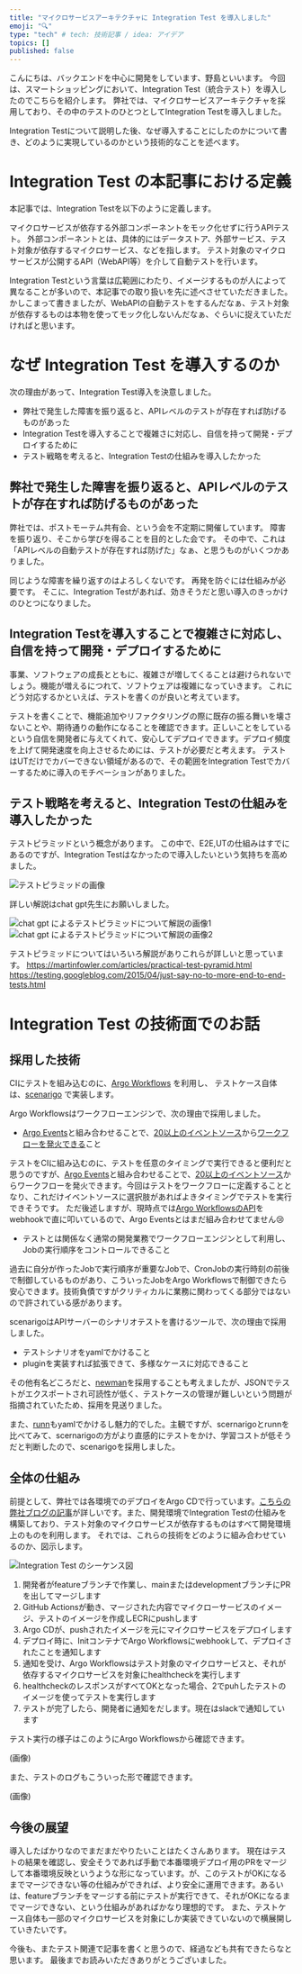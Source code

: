 ```yaml
---
title: "マイクロサービスアーキテクチャに Integration Test を導入しました"
emoji: "🔍"
type: "tech" # tech: 技術記事 / idea: アイデア
topics: []
published: false
---
```


こんにちは、バックエンドを中心に開発をしています、野島といいます。
今回は、スマートショッピングにおいて、Integration Test（統合テスト）を導入したのでこちらを紹介します。
弊社では、マイクロサービスアーキテクチャを採用しており、その中のテストのひとつとしてIntegration Testを導入しました。

Integration Testについて説明した後、なぜ導入することにしたのかについて書き、どのように実現しているのかという技術的なことを述べます。

# Integration Test の本記事における定義

本記事では、Integration Testを以下のように定義します。

マイクロサービスが依存する外部コンポーネントをモック化せずに行うAPIテスト。
外部コンポーネントとは、具体的にはデータストア、外部サービス、テスト対象が依存するマイクロサービス、などを指します。
テスト対象のマイクロサービスが公開するAPI（WebAPI等）を介して自動テストを行います。

Integration Testという言葉は広範囲にわたり、イメージするものが人によって異なることが多いので、本記事での取り扱いを先に述べさせていただきました。
かしこまって書きましたが、WebAPIの自動テストをするんだなぁ、テスト対象が依存するものは本物を使ってモック化しないんだなぁ、ぐらいに捉えていただければと思います。

# なぜ Integration Test を導入するのか

次の理由があって、Integration Test導入を決意しました。

- 弊社で発生した障害を振り返ると、APIレベルのテストが存在すれば防げるものがあった
- Integration Testを導入することで複雑さに対応し、自信を持って開発・デプロイするために
- テスト戦略を考えると、Integration Testの仕組みを導入したかった

## 弊社で発生した障害を振り返ると、APIレベルのテストが存在すれば防げるものがあった

弊社では、ポストモーテム共有会、という会を不定期に開催しています。
障害を振り返り、そこから学びを得ることを目的とした会です。
その中で、これは「APIレベルの自動テストが存在すれば防げた」なぁ、と思うものがいくつかありました。

同じような障害を繰り返すのはよろしくないです。
再発を防ぐには仕組みが必要です。
そこに、Integration Testがあれば、効きそうだと思い導入のきっかけのひとつになりました。

## Integration Testを導入することで複雑さに対応し、自信を持って開発・デプロイするために

事業、ソフトウェアの成長とともに、複雑さが増してくることは避けられないでしょう。機能が増えるにつれて、ソフトウェアは複雑になっていきます。
これにどう対応するかといえば、テストを書くのが良いと考えています。

テストを書くことで、機能追加やリファクタリングの際に既存の振る舞いを壊さないことや、期待通りの動作になることを確認できます。正しいことをしているという自信を開発者に与えてくれて、安心してデプロイできます。デプロイ頻度を上げて開発速度を向上させるためには、テストが必要だと考えます。
テストはUTだけでカバーできない領域があるので、その範囲をIntegration Testでカバーするために導入のモチベーションがありました。

## テスト戦略を考えると、Integration Testの仕組みを導入したかった

テストピラミッドという概念があります。
この中で、E2E,UTの仕組みはすでにあるのですが、Integration Testはなかったので導入したいという気持ちを高めました。

![テストピラミッドの画像](/images/test_pyramid.png)

詳しい解説はchat gpt先生にお願いしました。

![chat gpt によるテストピラミッドについて解説の画像1](/images/chat-gpt-test-pyramid-1.png)
![chat gpt によるテストピラミッドについて解説の画像2](/images/chat-gpt-test-pyramid-2.png)

テストピラミッドについてはいろいろ解説がありこれらが詳しいと思っています。
https://martinfowler.com/articles/practical-test-pyramid.html
https://testing.googleblog.com/2015/04/just-say-no-to-more-end-to-end-tests.html

# Integration Test の技術面でのお話

## 採用した技術

CIにテストを組み込むのに、[Argo Workflows](https://github.com/argoproj/argo-workflows) を利用し、
テストケース自体は、[scenarigo](https://github.com/zoncoen/scenarigo) で実装します。

Argo Workflowsはワークフローエンジンで、次の理由で採用しました。

- [Argo Events](https://argoproj.github.io/argo-events/)と組み合わせることで、[20以上のイベントソース](https://argoproj.github.io/argo-events/concepts/event_source/)から[ワークフローを発火できる](https://argoproj.github.io/argo-events/sensors/triggers/argo-workflow/)こと

テストをCIに組み込むのに、テストを任意のタイミングで実行できると便利だと思うのですが、[Argo Events](https://argoproj.github.io/argo-events/)と組み合わせることで、[20以上のイベントソース](https://argoproj.github.io/argo-events/concepts/event_source/)からワークフローを発火できます。今回はテストをワークフローに定義することとなり、これだけイベントソースに選択肢があればよきタイミングでテストを実行できそうです。
ただ後述しますが、現時点では[Argo WorkflowsのAPI](https://argoproj.github.io/argo-workflows/events/)をwebhookで直に叩いているので、Argo Eventsとはまだ組み合わせてません😢

- テストとは関係なく通常の開発業務でワークフローエンジンとして利用し、Jobの実行順序をコントロールできること

過去に自分が作ったJobで実行順序が重要なJobで、CronJobの実行時刻の前後で制御しているものがあり、こういったJobをArgo Workflowsで制御できたら安心できます。技術負債ですがクリティカルに業務に関わってくる部分ではないので許されている感があります。

scenarigoはAPIサーバーのシナリオテストを書けるツールで、次の理由で採用しました。

- テストシナリオをyamlでかけること
- pluginを実装すれば拡張できて、多様なケースに対応できること

その他有名どころだと、[newman](https://github.com/postmanlabs/newman)を採用することも考えましたが、JSONでテストがエクスポートされ可読性が低く、テストケースの管理が難しいという問題が指摘されていたため、採用を見送りました。

また、[runn](https://github.com/k1LoW/runn)もyamlでかけるし魅力的でした。主観ですが、scernarigoとrunnを比べてみて、scernarigoの方がより直感的にテストをかけ、学習コストが低そうだと判断したので、scenarigoを採用しました。

## 全体の仕組み

前提として、弊社では各環境でのデプロイをArgo CDで行っています。[こちらの弊社ブログの記事](https://tech.smartshopping.co.jp/smartmat_k8s_infrastructure)が詳しいです。また、開発環境でIntegration Testの仕組みを構築しており、テスト対象のマイクロサービスが依存するものはすべて開発環境上のものを利用します。
それでは、これらの技術をどのように組み合わせているのか、図示します。

![Integration Test のシーケンス図](/images/integration-test-sequece-diagram.png)

1. 開発者がfeatureブランチで作業し、mainまたはdevelopmentブランチにPRを出してマージします
1. GitHub Actionsが動き、マージされた内容でマイクローサービスのイメージ、テストのイメージを作成しECRにpushします
1. Argo CDが、pushされたイメージを元にマイクロサービスをデプロイします
1. デプロイ時に、InitコンテナでArgo Workflowsにwebhookして、デプロイされたことを通知します
1. 通知を受け、Argo Workflowsはテスト対象のマイクロサービスと、それが依存するマイクロサービスを対象にhealthcheckを実行します
1. healthcheckのレスポンスがすべてOKとなった場合、2でpuhしたテストのイメージを使ってテストを実行します
1. テストが完了したら、開発者に通知をだします。現在はslackで通知しています

テスト実行の様子はこのようにArgo Workflowsから確認できます。

(画像)

また、テストのログもこういった形で確認できます。

(画像)

## 今後の展望

導入したばかりなのでまだまだやりたいことはたくさんあります。
現在はテストの結果を確認し、安全そうであれば手動で本番環境デプロイ用のPRをマージして本番環境反映というような形になっています。が、このテストがOKになるまでマージできない等の仕組みができれば、より安全に運用できます。あるいは、featureブランチをマージする前にテストが実行できて、それがOKになるまでマージできない、という仕組みがあればかなり理想的です。
また、テストケース自体も一部のマイクロサービスを対象にしか実装できていないので横展開していきたいです。

今後も、またテスト関連で記事を書くと思うので、経過なども共有できたらなと思います。
最後までお読みいただきありがとうございました。　